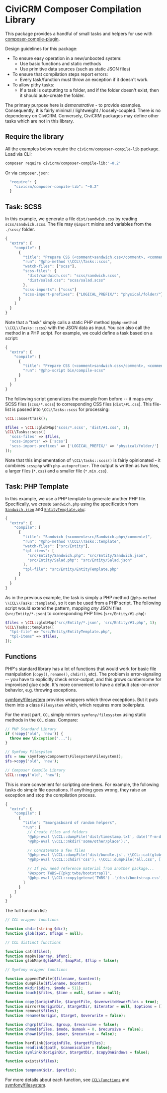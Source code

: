 # CiviCRM Composer Compilation Library

This package provides a handful of small tasks and helpers for use with [composer-compile-plugin](https://github.com/civicrm/composer-compile-plugin).

Design guidelines for this package:

* To ensure easy operation in a new/unbooted system:
    * Use basic functions and static methods
    * Use primitive data sources (such as static JSON files)
* To ensure that compilation steps report errors:
    * Every task/function must throw an exception if it doesn't work.
* To allow pithy tasks:
    * If a task is outputting to a folder, and if the folder doesn't exist, then it should auto-create the folder.

The primary purpose here is *demonstrative* - to provide examples.  Consequently, it is fairly minimal / lightweight /
loosely-coupled.  There is no dependency on CiviCRM.  Conversely, CiviCRM packages may define other tasks which are not
in this library.

## Require the library

All the examples below require the `civicrm/composer-compile-lib` package. Load via CLI:

```bash
composer require civicrm/composer-compile-lib:'~0.2'
```

Or via `composer.json`:

```javascript
  "require": {
    "civicrm/composer-compile-lib": "~0.2"
  }
```

## Task: SCSS

In this example, we generate a file `dist/sandwich.css` by reading `scss/sandwich.scss`.  The file may `@import` mixins and
variables from the `./scss/` folder.

```javascript
{
  "extra": {
    "compile": [
      {
        "title": "Prepare CSS (<comment>sandwich.css</comment>, <comment>salad.css</comment>)",
        "run": "@php-method \\CCL\\Tasks::scss",
        "watch-files": ["scss"],
        "scss-files": {
          "dist/sandwich.css": "scss/sandwich.scss",
          "dist/salad.css": "scss/salad.scss"
        },
        "scss-imports": ["scss"]
        "scss-import-prefixes": {"LOGICAL_PREFIX/": "physical/folder/"}
      }
    ]
  }
}
```

Note that a "task" simply calls a static PHP method (`@php-method \\CCL\\Tasks::scss`) with the JSON data as input.  You
can also call the method in a PHP script. For example, we could define a task based on a script:

```javascript
{
  "extra": {
    "compile": [
      {
        "title": "Prepare CSS (<comment>sandwich.css</comment>, <comment>salad.css</comment>)",
        "run": "@php-script bin/compile-scss"
      }
    ]
  }
}
```

The following script generalizes the example from before -- it maps *any* SCSS files (`scss/*.scss`) to
corresponding CSS files (`dist/#1.css`). This file-list is passed into `\CCL\Tasks::scss` for processing:

```php
\CCL::assertTask();

$files = \CCL::globMap('scss/*.scss', 'dist/#1.css', 1);
\CCL\Tasks::scss([
  'scss-files' => $files,
  'scss-imports' => ['scss']
  'scss-import-prefixes' => ['LOGICAL_PREFIX/' => 'physical/folder/']
]);
```

Note that this implementation of `\CCL\Tasks::scss()` is fairly opinionated - it combines `scssphp` with
`php-autoprefixer`. The output is written as two files, a larger files (`*.css`) and a smaller file (`*.min.css`).

## Task: PHP Template

In this example, we use a PHP template to generate another PHP file.  Specifically, we create `Sandwich.php` using
the specification from [`Sandwich.json`](tests/examples/Sandwich.json) and [`EntityTemplate.php`](tests/examples/EntityTemplate.php):

```javascript
{
  "extra": {
    "compile": [
      {
        "title": "Sandwich (<comment>src/Sandwich.php</comment>)",
        "run": "@php-method \\CCL\\Tasks::template",
        "watch-files": ["src/Entity"],
        "tpl-items": [
          "src/Entity/Sandwich.php": "src/Entity/Sandwich.json",
          "src/Entity/Salad.php": "src/Entity/Salad.json"
        ],
        "tpl-file": "src/Entity/EntityTemplate.php"
      }
    ]
  }
}
```

As in the previous example, the task is simply a PHP method (`@php-method \\CCL\\Tasks::template`), so it can be used
from a PHP script.  The following script would extend the pattern, mapping *any* JSON files (`src/Entity/*.json`) to
corresponding PHP files (`src/Entity/#1.php`):

```php
$files = \CCL::globMap('src/Entity/*.json', 'src/Entity/#1.php', 1);
\CCL\Tasks::template([
  "tpl-file" => "src/Entity/EntityTemplate.php",
  "tpl-items" => $files,
]);
```

## Functions

PHP's standard library has a lot of functions that would work for basic file manipulation (`copy()`, `rename()`, `chdir()`, etc).  The
problem is error-signaling -- you have to explicitly check error-output, and this grows cumbersome for improvised glue code.  It's more
convenient to have a default *stop-on-error* behavior, e.g.  throwing exceptions.

[symfony/filesystem](https://symfony.com/doc/current/components/filesystem.html) provides wrappers which throw exceptions.
But it puts them into a class `Filesystem` which, which requires more boilerplate.

For the most part, `CCL` simply mirrors `symfony/filesystem` using static methods in the `CCL` class. Compare:

```php
// PHP Standard Library
if (!copy('old', 'new')) {
  throw new \Exception("...");
}

// Symfony Filesystem
$fs = new \Symfony\Component\Filesystem\Filesystem();
$fs->copy('old', 'new');

// Composer Compile Library
\CCL::copy('old', 'new');
```

This is more convenient for scripting one-liners. For example, the following tasks do simple file operations. If anything
goes wrong, they raise an exception and stop the compilation process.

```javascript
{
  "extra": {
    "compile": [
      {
        "title": "Smorgasboard of random helpers",
        "run": [
          // Create files and folders
          "@php-eval \\CCL::dumpFile('dist/timestamp.txt', date('Y-m-d H:i:s'));",
          "@php-eval \\CCL::mkdir('some/other/place');",

          // Concatenate a few files
          "@php-eval \\CCL::dumpFile('dist/bundle.js', \\CCL::cat(glob('js/*.js'));",
          "@php-eval \\CCL::chdir('css'); \\CCL::dumpFile('all.css', ['colors.css', 'layouts.css']);",

          // If you need reference material from another package...
          "@export TWBS={{pkg:twbs/bootstrap}}",
          "@php-eval \\CCL::copy(getenv('TWBS') .'/dist/bootstrap.css', 'web/main.css')"
        ]
      }
    ]
  }
}
```

The full function list:

```php
// CCL wrapper functions

function chdir(string $dir);
function glob($pat, $flags = null);

// CCL distinct functions

function cat($files);
function mapkv($array, $func);
function globMap($globPat, $mapPat, $flip = false);

// Symfony wrapper functions

function appendToFile($filename, $content);
function dumpFile($filename, $content);
function mkdir($dirs, $mode = 511);
function touch($files, $time = null, $atime = null);

function copy($originFile, $targetFile, $overwriteNewerFiles = true);
function mirror($originDir, $targetDir, $iterator = null, $options = []);
function remove($files);
function rename($origin, $target, $overwrite = false);

function chgrp($files, $group, $recursive = false);
function chmod($files, $mode, $umask = 0, $recursive = false);
function chown($files, $user, $recursive = false);

function hardlink($originFile, $targetFiles);
function readlink($path, $canonicalize = false);
function symlink($originDir, $targetDir, $copyOnWindows = false);

function exists($files);

function tempnam($dir, $prefix);
```

For more details about each function, see [`CCL\Functions`](src/Functions.php) and
[symfony/filesystem](https://symfony.com/doc/current/components/filesystem.html).
